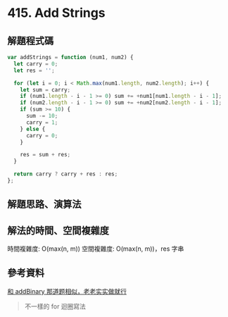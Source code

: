 # 415. Add Strings

## 解題程式碼

```javascript
var addStrings = function (num1, num2) {
  let carry = 0;
  let res = '';

  for (let i = 0; i < Math.max(num1.length, num2.length); i++) {
    let sum = carry;
    if (num1.length - i - 1 >= 0) sum += +num1[num1.length - i - 1];
    if (num2.length - i - 1 >= 0) sum += +num2[num2.length - i - 1];
    if (sum >= 10) {
      sum -= 10;
      carry = 1;
    } else {
      carry = 0;
    }

    res = sum + res;
  }

  return carry ? carry + res : res;
};
```

## 解題思路、演算法

## 解法的時間、空間複雜度

時間複雜度: O(max(n, m))
空間複雜度: O(max(n, m))，res 字串

## 參考資料

[和 addBinary 那道题相似，老老实实做就行](https://leetcode.cn/problems/add-strings/solutions/358585/he-addbinaryna-dao-ti-xiang-si-lao-lao-shi-shi-zuo/)

> 不一樣的 for 迴圈寫法
